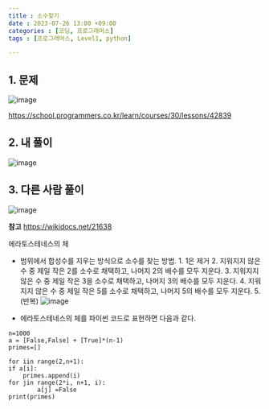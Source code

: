 ```yaml
---
title : 소수찾기
date : 2023-07-26 13:00 +09:00
categories : [코딩, 프로그래머스]
tags : [프로그래머스, Level1, python]

---
```

## 1. 문제
![image](https://github.com/mini0-0/mini0-0.github.io/assets/63296983/fc3ad62a-fc32-4728-8aae-d095ad1e9621)

<https://school.programmers.co.kr/learn/courses/30/lessons/42839>

## 2. 내 풀이
![image](https://github.com/mini0-0/mini0-0.github.io/assets/63296983/2042b188-5b0c-47d8-822f-ff1aba2a53c9)

## 3. 다른 사람 풀이
![image](https://github.com/mini0-0/mini0-0.github.io/assets/63296983/a874888d-46e4-4312-8bc9-ee2d51aeb7f2)

**참고**
<https://wikidocs.net/21638>

에라토스테네스의 체

- 범위에서 합성수를 지우는 방식으로 소수를 찾는 방법. 1. 1은 제거 2. 지워지지 않은 수 중 제일 작은 2를 소수로 채택하고, 나머지 2의 배수를 모두 지운다. 3. 지워지지 않은 수 중 제일 작은 3을 소수로 채택하고, 나머지 3의 배수를 모두 지운다. 4. 지워지지 않은 수 중 제일 작은 5를 소수로 채택하고, 나머지 5의 배수를 모두 지운다. 5. (반복)
![image](https://github.com/mini0-0/mini0-0.github.io/assets/63296983/99e522cb-7b38-4bcf-99ba-7a950ea11cad)

- 에라토스테네스의 체를 파이썬 코드로 표현하면 다음과 같다.

```
n=1000
a = [False,False] + [True]*(n-1)
primes=[]

for iin range(2,n+1):
if a[i]:
    primes.append(i)
for jin range(2*i, n+1, i):
        a[j] =False
print(primes)
```

